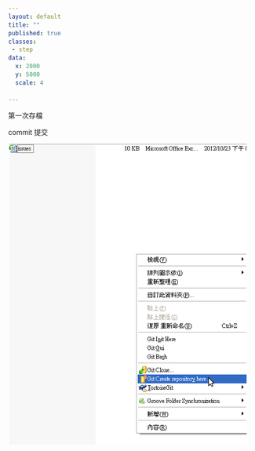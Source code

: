 ```yaml
---
layout: default
title: ""
published: true
classes:
 - step
data:
  x: 2000
  y: 5000
  scale: 4

---
```


第一次存檔

commit 提交

![git-commit](git-commit.png)

